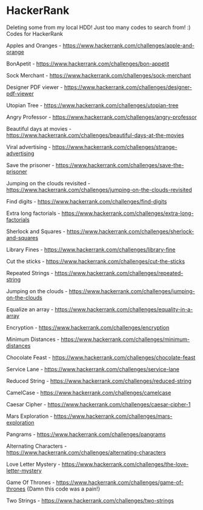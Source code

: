 # HackerRank
Deleting some from my local HDD!
Just too many codes to search from! :)
Codes for HackerRank

Apples and Oranges - https://www.hackerrank.com/challenges/apple-and-orange

BonApetit - https://www.hackerrank.com/challenges/bon-appetit

Sock Merchant - https://www.hackerrank.com/challenges/sock-merchant

Designer PDF viewer - https://www.hackerrank.com/challenges/designer-pdf-viewer

Utopian Tree - https://www.hackerrank.com/challenges/utopian-tree

Angry Professor - https://www.hackerrank.com/challenges/angry-professor

Beautiful days at movies - https://www.hackerrank.com/challenges/beautiful-days-at-the-movies

Viral advertising - https://www.hackerrank.com/challenges/strange-advertising

Save the prisoner - https://www.hackerrank.com/challenges/save-the-prisoner

Jumping on the clouds revisited - https://www.hackerrank.com/challenges/jumping-on-the-clouds-revisited

Find digits - https://www.hackerrank.com/challenges/find-digits

Extra long factorials - https://www.hackerrank.com/challenges/extra-long-factorials

Sherlock and Squares - https://www.hackerrank.com/challenges/sherlock-and-squares

Library Fines - https://www.hackerrank.com/challenges/library-fine

Cut the sticks - https://www.hackerrank.com/challenges/cut-the-sticks

Repeated Strings - https://www.hackerrank.com/challenges/repeated-string

Jumping on the clouds - https://www.hackerrank.com/challenges/jumping-on-the-clouds

Equalize an array - https://www.hackerrank.com/challenges/equality-in-a-array

Encryption - https://www.hackerrank.com/challenges/encryption

Minimum Distances - https://www.hackerrank.com/challenges/minimum-distances

Chocolate Feast - https://www.hackerrank.com/challenges/chocolate-feast

Service Lane - https://www.hackerrank.com/challenges/service-lane

Reduced String - https://www.hackerrank.com/challenges/reduced-string

CamelCase - https://www.hackerrank.com/challenges/camelcase

Caesar Cipher - https://www.hackerrank.com/challenges/caesar-cipher-1

Mars Exploration - https://www.hackerrank.com/challenges/mars-exploration

Pangrams - https://www.hackerrank.com/challenges/pangrams

Alternating Characters - https://www.hackerrank.com/challenges/alternating-characters

Love Letter Mystery - https://www.hackerrank.com/challenges/the-love-letter-mystery

Game Of Thrones - https://www.hackerrank.com/challenges/game-of-thrones {Damn this code was a pain!}

Two Strings - https://www.hackerrank.com/challenges/two-strings
